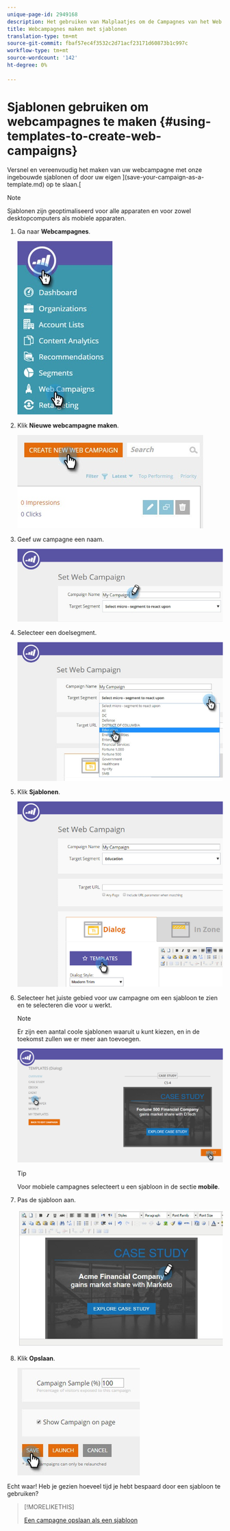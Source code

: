 ```yaml
---
unique-page-id: 2949168
description: Het gebruiken van Malplaatjes om de Campagnes van het Web tot stand te brengen - Marketo Docs - de Documentatie van het Product
title: Webcampagnes maken met sjablonen
translation-type: tm+mt
source-git-commit: fbaf57ec4f3532c2d71acf23171d60873b1c997c
workflow-type: tm+mt
source-wordcount: '142'
ht-degree: 0%

---
```



# Sjablonen gebruiken om webcampagnes te maken {#using-templates-to-create-web-campaigns}

Versnel en vereenvoudig het maken van uw webcampagne met onze ingebouwde sjablonen of door uw eigen ](save-your-campaign-as-a-template.md) op te slaan.[

>[!NOTE]
>
>Sjablonen zijn geoptimaliseerd voor alle apparaten en voor zowel desktopcomputers als mobiele apparaten.

1. Ga naar **Webcampagnes**.

   ![](assets/web-campaigns-hand.jpg)

1. Klik **Nieuwe webcampagne maken**.

   ![](assets/create-new-web-campaign-create-hand.jpg)

1. Geef uw campagne een naam.

   ![](assets/set-web-campaign-my-campaign-hand.jpg)

1. Selecteer een doelsegment.

   ![](assets/set-web-campaign-education.jpg)

1. Klik **Sjablonen**.

   ![](assets/templates.png)

1. Selecteer het juiste gebied voor uw campagne om een sjabloon te zien en te selecteren die voor u werkt.

   >[!NOTE]
   >
   >Er zijn een aantal coole sjablonen waaruit u kunt kiezen, en in de toekomst zullen we er meer aan toevoegen.

   ![](assets/select.png)

   >[!TIP]
   >
   >Voor mobiele campagnes selecteert u een sjabloon in de sectie **mobile**.

1. Pas de sjabloon aan.

   ![](assets/customize-template.jpg)

1. Klik **Opslaan**.

   ![](assets/click-save-hand.jpg)

Echt waar! Heb je gezien hoeveel tijd je hebt bespaard door een sjabloon te gebruiken?

>[!MORELIKETHIS]
>
>[Een campagne opslaan als een sjabloon](/help/marketo/product-docs/web-personalization/using-templates/save-your-campaign-as-a-template.md)
